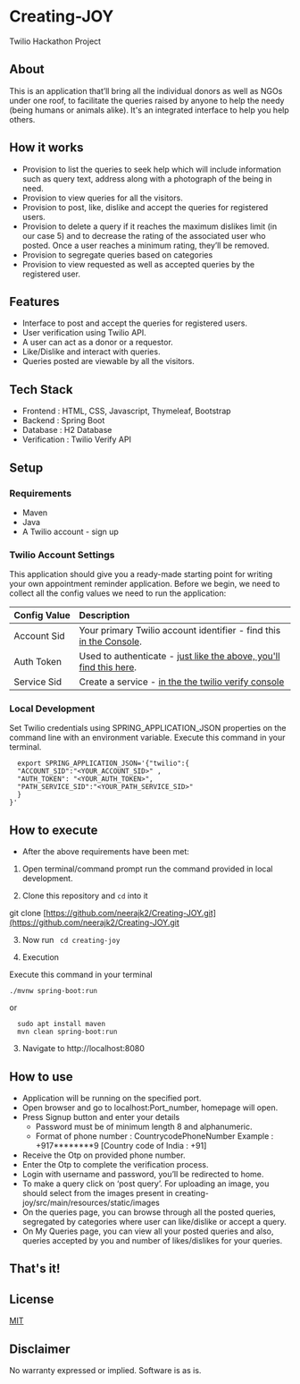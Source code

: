 # Creating-JOY
Twilio Hackathon Project

## About
This is an application that’ll bring all the individual donors as well as NGOs under one roof, to facilitate the queries raised by anyone to help the needy (being humans or animals alike). It's an integrated interface to help you help others.


## How it works
- Provision to list the queries to seek help which will include information such as query text, address along with a photograph of the being in need.
- Provision to view queries for all the visitors.
- Provision to post, like, dislike and accept the queries for registered users.
- Provision to delete a query if it reaches the maximum dislikes limit (in our case 5) and to decrease the rating of the associated user who posted. Once a user reaches a minimum rating, they’ll be removed.
- Provision to segregate queries based on categories
- Provision to view requested as well as accepted queries by the registered user.



## Features
- Interface to post and accept the queries for registered users.
- User verification using Twilio API.
- A user can act as a donor or a requestor.
- Like/Dislike and interact with queries.
- Queries posted are viewable by all the visitors.



## Tech Stack

- Frontend : HTML, CSS, Javascript, Thymeleaf, Bootstrap
- Backend : Spring Boot 
- Database : H2 Database
- Verification : Twilio Verify API

## Setup
### Requirements
 - Maven
 - Java 
 - A Twilio account - sign up

 ### Twilio Account Settings

This application should give you a ready-made starting point for writing your
own appointment reminder application. Before we begin, we need to collect
all the config values we need to run the application:

| Config&nbsp;Value | Description                                                                                                                                                  |
| :---------------- | :----------------------------------------------------------------------------------------------------------------------------------------------------------- |
| Account&nbsp;Sid  | Your primary Twilio account identifier - find this [in the Console](https://www.twilio.com/console).                                                         |
| Auth&nbsp;Token   | Used to authenticate - [just like the above, you'll find this here](https://www.twilio.com/console).                                                         |
|   Service&nbsp;Sid | Create a service - [in the the twilio verify console](https://www.twilio.com/console/verify/services)
  
  

### Local Development


Set Twilio credentials using SPRING_APPLICATION_JSON properties on the command line with an environment variable. Execute this command in your terminal.
```
  export SPRING_APPLICATION_JSON='{"twilio":{
  "ACCOUNT_SID":"<YOUR_ACCOUNT_SID>" ,
  "AUTH_TOKEN": "<YOUR_AUTH_TOKEN>",
  "PATH_SERVICE_SID":"<YOUR_PATH_SERVICE_SID>" 
  }
}'
```
 
## How to execute
- After the above requirements have been met:

1. Open terminal/command prompt run the command provided in local development.

2. Clone this repository and `cd` into it

  git clone [https://github.com/neerajk2/Creating-JOY.git](https://github.com/neerajk2/Creating-JOY.git
  
  
3. Now run ``` cd creating-joy```

4. Execution

 Execute this command in your terminal
```
./mvnw spring-boot:run
   ```
or

```
  sudo apt install maven
  mvn clean spring-boot:run
```

3. Navigate to http://localhost:8080
  
 

## How to use 


- Application will be running on the specified port.
- Open browser and go to localhost:Port_number, homepage will open.
- Press Signup button and enter your details 
     * Password must be of minimum length 8 and alphanumeric.
     * Format of phone number : CountrycodePhoneNumber
       Example : +917********9 [Country code of India : +91]	
- Receive the Otp on provided phone number.
- Enter the Otp to complete the verification process.
- Login with username and password, you’ll be redirected to home.
- To make a query click on ‘post query’. For uploading an image, you should select from the images present in 
 creating-joy/src/main/resources/static/images
- On the queries page, you can browse through all the posted queries, segregated by categories where user can like/dislike or accept a query.
- On My Queries page, you can view all your posted queries and also, queries accepted by you and number of likes/dislikes for your queries.



## That's it!

## License

[MIT](http://www.opensource.org/licenses/mit-license.html)


## Disclaimer

No warranty expressed or implied. Software is as is.






